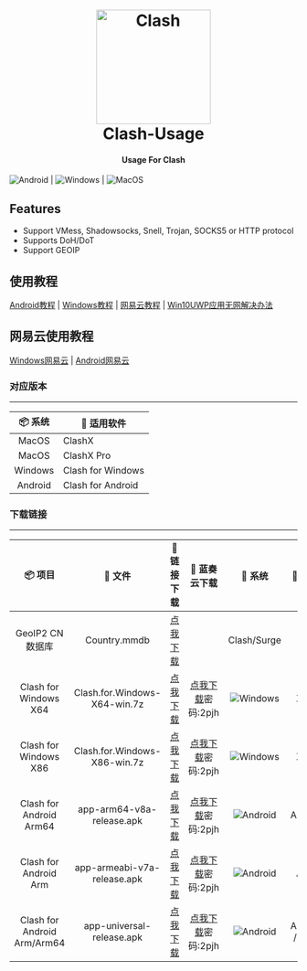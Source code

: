 <h1 align="center">
  <img src="https://github.com/Dreamacro/clash/raw/master/docs/logo.png" alt="Clash" width="200">
  <br>Clash-Usage<br>
</h1>

<h4 align="center">Usage For Clash</h4>

<p align="center">

![Android](https://img.shields.io/badge/-Android-3DDC84?style=for-the-badge&logo=Android&logoColor=222222) | ![Windows](https://img.shields.io/badge/-Windows-0078D6?style=for-the-badge&logo=Windows&logoColor=ffffff) | ![MacOS](https://img.shields.io/badge/-MacOS-666666?style=for-the-badge&logo=macos&logoColor=ffffff)

## Features
- Support VMess, Shadowsocks, Snell, Trojan, SOCKS5 or HTTP protocol
- Supports DoH/DoT
- Support GEOIP



## 使用教程

[Android教程](https://github.com/LittleRey/Clash-Usage/blob/main/Android/Usage.md) | [Windows教程](https://github.com/LittleRey/Clash-Usage/blob/main/Windows/Usage.md) | [网易云教程](https://github.com/LittleRey/Clash-Usage/blob/main/Netease/Usage.md) | [Win10UWP应用无网解决办法](https://github.com/LittleRey/Clash-Usage/blob/main/Windows/Win10.md)

## 网易云使用教程
 [Windows网易云](https://github.com/LittleRey/Clash-Usage/blob/main/Netease/Usage.md#Windows网易云) | [Android网易云](https://github.com/LittleRey/Clash-Usage/blob/main/Netease/Usage.md#Android网易云) 


### 对应版本

---

| 📦 系统 | 🔧 适用软件
|  :--:  | ---- |
| MacOS | ClashX |
| MacOS | ClashX Pro |
| Windows | Clash for Windows |
| Android | Clash for Android |


### 下载链接

---


| 📦 项目 | 📃 文件 | 🚀 链接下载 | 🚀 蓝奏云下载 | 🔧 系统 | 🔧 架构
|  :--:  |  :--:  |     :--:     |     :---:     | :-----: | :-----: |
| GeoIP2 CN 数据库 | Country.mmdb | [点我下载](https://cdn.jsdelivr.net/gh/Hackl0us/GeoIP2-CN@release/Country.mmdb) | | Clash/Surge |
| Clash for Windows X64 | Clash.for.Windows-X64-win.7z | [点我下载](https://raw.staticdn.net/LittleRey/Clash-Usage/main/Windows/Clash.for.Windows-X64-win.7z) | [点我下载](https://stormsword.lanzoui.com/b055iq2ah)密码:2pjh | ![Windows](https://img.shields.io/badge/-Windows-0078D6?style=for-square&logo=Windows&logoColor=ffffff) | X64 | 
| Clash for Windows X86 | Clash.for.Windows-X86-win.7z | [点我下载](https://raw.staticdn.net/LittleRey/Clash-Usage/main/Windows/Clash.for.Windows-X86-win.7z) | [点我下载](https://stormsword.lanzoui.com/b055iq2ah)密码:2pjh | ![Windows](https://img.shields.io/badge/-Windows-0078D6?style=for-square&logo=Windows&logoColor=ffffff) | X86 | 
| Clash for Android Arm64 | app-arm64-v8a-release.apk | [点我下载](https://raw.staticdn.net/LittleRey/Clash-Usage/main/Android/app-arm64-v8a-release.apk) | [点我下载](https://stormsword.lanzoui.com/b055iq2ah)密码:2pjh | ![Android](https://img.shields.io/badge/-Android-3DDC84?style=for-square&logo=Android&logoColor=222222) | Arm64 | 
| Clash for Android Arm | app-armeabi-v7a-release.apk | [点我下载](https://raw.staticdn.net/LittleRey/Clash-Usage/main/Android/app-armeabi-v7a-release.apk) | [点我下载](https://stormsword.lanzoui.com/b055iq2ah)密码:2pjh | ![Android](https://img.shields.io/badge/-Android-3DDC84?style=for-square&logo=Android&logoColor=222222) | Arm | 
| Clash for Android Arm/Arm64 | app-universal-release.apk | [点我下载](https://raw.staticdn.net/LittleRey/Clash-Usage/main/Android/app-universal-release.apk) | [点我下载](https://stormsword.lanzoui.com/b055iq2ah)密码:2pjh | ![Android](https://img.shields.io/badge/-Android-3DDC84?style=for-square&logo=Android&logoColor=222222) | Arm64 / Arm | 
